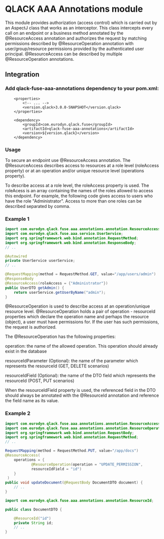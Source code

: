 # QLACK AAA Annotations module

This module provides authorization (access control) which is carried out by an AspectJ class that works as an interceptor. This class intercepts every call on an endpoint or a business method annotated by the @ResourceAccess annotation and authorizes the request by matching permissions described by @ResourceOperation annotation with user/group/resource permissions provided by the authenticated user principal. @ResourceAccess can be described by multiple @ResourceOperation annotations.

## Integration

### Add qlack-fuse-aaa-annotations dependency to your pom.xml:

```
    <properties>
        <!-- ... -->
        <version.qlack>3.0.0-SNAPSHOT</version.qlack>
    </properties>

    <dependency>
        <groupId>com.eurodyn.qlack.fuse</groupId>
        <artifactId>qlack-fuse-aaa-annotations</artifactId>
        <version>${version.qlack}</version>
    </dependency>
```

### Usage
To secure an endpoint use @ResourceAccess annotation. The @ResourceAccess describes access to resources at a role level (roleAccess property) or at an operation and/or unique resource level (operations property).

To describe access at a role level, the roleAccess property is used. The roleAcess is an array containing the names of the roles allowed to access this endpoint. For example, the following code gives access to users who have the role "Administrator". Access to more than one roles can be described separated by comma.

### Example 1
```java
import com.eurodyn.qlack.fuse.aaa.annotations.annotation.ResourceAccess;
import com.eurodyn.qlack.fuse.aaa.service.UserService;
import org.springframework.web.bind.annotation.RequestMethod;
import org.springframework.web.bind.annotation.ResponseBody;
// ..

@Autowired
private UserService userService;
// ..

@RequestMapping(method = RequestMethod.GET, value="/app/users/admin")
@ResponseBody
@ResourceAccess(roleAccess = {"Administrator"})
public UserDTO getAdmin() {
    return userService.getUserByName("admin");
}
```

@ResourceOperation is used to describe access at an operation/unique resource level. @ResourceOperation holds a pair of operation - resourceId properties which declare the operation name and perhaps the resource (object), a user must have permissions for. If the user has such permissions, the request is authorized.

The @ResourceOperation has the following properties:

operation: the name of the allowed operation. This operation should already exist in the database

resourceIdParameter (Optional): the name of the parameter which represents the resourceId (GET, DELETE scenarios)

resourceIdField (Optional): the name of the DTO field which represents the resourceId (POST, PUT scenarios)

When the resourceIdField property is used, the referenced field in the DTO should always be annotated with the @ResourceId annotation and reference the field name as its value.

### Example 2
```java
import com.eurodyn.qlack.fuse.aaa.annotations.annotation.ResourceAccess;
import com.eurodyn.qlack.fuse.aaa.annotations.annotation.ResourceOperation;
import org.springframework.web.bind.annotation.RequestBody;
import org.springframework.web.bind.annotation.RequestMethod;
// ..

RequestMapping(method = RequestMethod.PUT, value="/app/docs")
@ResourceAccess(
    operations = {
            @ResourceOperation(operation = "UPDATE_PERMISSION", 
            resourceIdField = "id")
    }
 )
public void updateDocument(@RequestBody DocumentDTO document) {
    // ..
}
```
```java
import com.eurodyn.qlack.fuse.aaa.annotations.annotation.ResourceId;

public class DocumentDTO {

    @ResourceId("id")
    private String id;
    // ..
}
```

